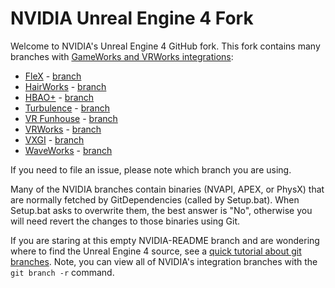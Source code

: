 NVIDIA Unreal Engine 4 Fork
===========================

Welcome to NVIDIA's Unreal Engine 4 GitHub fork.  This fork contains many branches with [GameWorks and VRWorks integrations](https://developer.nvidia.com/nvidia-gameworks-and-ue4):

* [FleX](https://developer.nvidia.com/flex) - [branch](https://github.com/NvPhysX/UnrealEngine/tree/FleX)
* [HairWorks](https://developer.nvidia.com/hairworks) - [branch](https://github.com/NvPhysX/UnrealEngine/tree/HairWorks)
* [HBAO+](http://www.geforce.com/hardware/technology/hbao-plus) - [branch](https://github.com/NvPhysX/UnrealEngine/tree/HBAO+)
* [Turbulence](https://developer.nvidia.com/turbulence) - [branch](https://github.com/NvPhysX/UnrealEngine/tree/Turbulence-4.13)
* [VR Funhouse](https://developer.nvidia.com/vr-funhouse-mod-kit) - [branch](https://github.com/NvPhysX/UnrealEngine/tree/VRFunhouse-4.11)
* [VRWorks](https://developer.nvidia.com/vrworks) - [branch](https://github.com/NvPhysX/UnrealEngine/tree/VRWorks-Graphics-4.13)
* [VXGI](https://developer.nvidia.com/vxgi) - [branch](https://github.com/NvPhysX/UnrealEngine/tree/VXGI-4.14)
* [WaveWorks](https://developer.nvidia.com/waveworks) - [branch](https://github.com/NvPhysX/UnrealEngine/tree/WaveWorks)

If you need to file an issue, please note which branch you are using.

Many of the NVIDIA branches contain binaries (NVAPI, APEX, or PhysX) that are normally fetched by GitDependencies (called by Setup.bat).  When Setup.bat asks to overwrite them, the best answer is "No", otherwise you will need revert the changes to those binaries using Git.

If you are staring at this empty NVIDIA-README branch and are wondering where to find the Unreal Engine 4 source, see a [quick tutorial about git branches](https://www.atlassian.com/git/tutorials/using-branches).  Note, you can view all of NVIDIA's integration branches with the `git branch -r` command.

